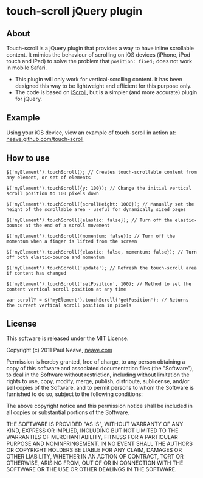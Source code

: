# touch-scroll jQuery plugin

## About

Touch-scroll is a jQuery plugin that provides a way to have inline scrollable content. It mimics the behaviour of scrolling on iOS devices (iPhone, iPod touch and iPad) to solve the problem that `position: fixed;` does not work in mobile Safari.

- This plugin will only work for vertical-scrolling content. It has been designed this way to be lightweight and efficient for this purpose only.
- The code is based on [iScroll](https://github.com/cubiq/iscroll), but is a simpler (and more accurate) plugin for jQuery.

## Example

Using your iOS device, view an example of touch-scroll in action at: [neave.github.com/touch-scroll](http://neave.github.com/touch-scroll/)


## How to use

`$('myElement').touchScroll(); // Creates touch-scrollable content from any element, or set of elements`

`$('myElement').touchScroll({y: 100}); // Change the initial vertical scroll position to 100 pixels down`

`$('myElement').touchScroll({scrollHeight: 1000}); // Manually set the height of the scrollable area - useful for dynamically sized pages`

`$('myElement').touchScroll({elastic: false}); // Turn off the elastic-bounce at the end of a scroll movement`

`$('myElement').touchScroll({momentum: false}); // Turn off the momentum when a finger is lifted from the screen`

`$('myElement').touchScroll({elastic: false, momentum: false}); // Turn off both elastic-bounce and momentum`

`$('myElement').touchScroll('update'); // Refresh the touch-scroll area if content has changed`

`$('myElement').touchScroll('setPosition', 100); // Method to set the content vertical scroll position at any time`

`var scrollY = $('myElement').touchScroll('getPosition'); // Returns the current vertical scroll position in pixels`


## License

This software is released under the MIT License.

Copyright (c) 2011 Paul Neave, [neave.com](http://neave.com/)

Permission is hereby granted, free of charge, to any person obtaining
a copy of this software and associated documentation files (the
"Software"), to deal in the Software without restriction, including
without limitation the rights to use, copy, modify, merge, publish,
distribute, sublicense, and/or sell copies of the Software, and to
permit persons to whom the Software is furnished to do so, subject to
the following conditions:

The above copyright notice and this permission notice shall be
included in all copies or substantial portions of the Software.

THE SOFTWARE IS PROVIDED "AS IS", WITHOUT WARRANTY OF ANY KIND,
EXPRESS OR IMPLIED, INCLUDING BUT NOT LIMITED TO THE WARRANTIES OF
MERCHANTABILITY, FITNESS FOR A PARTICULAR PURPOSE AND
NONINFRINGEMENT. IN NO EVENT SHALL THE AUTHORS OR COPYRIGHT HOLDERS BE
LIABLE FOR ANY CLAIM, DAMAGES OR OTHER LIABILITY, WHETHER IN AN ACTION
OF CONTRACT, TORT OR OTHERWISE, ARISING FROM, OUT OF OR IN CONNECTION
WITH THE SOFTWARE OR THE USE OR OTHER DEALINGS IN THE SOFTWARE.

